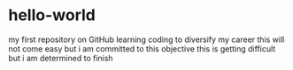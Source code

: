 # hello-world
my first repository on GitHub
learning coding to diversify my career
this will not come easy but i am committed to this objective
this is getting difficult but i am determined to finish
